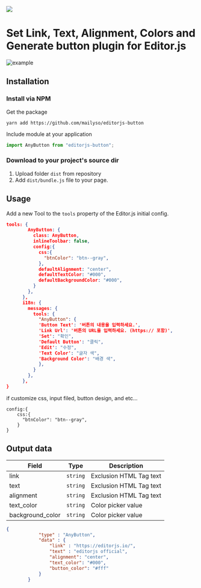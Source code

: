 ![](https://badgen.net/badge/Editor.js/v2.0/blue)

# Set Link, Text, Alignment, Colors and Generate button plugin for Editor.js

![example](https://user-images.githubusercontent.com/18032062/239719694-1c025beb-6355-4a10-bbbe-ed71edf6c08e.png)

## Installation

### Install via NPM

Get the package

```shell
yarn add https://github.com/mailyso/editorjs-button
```

Include module at your application

```javascript
import AnyButton from "editorjs-button";
```

### Download to your project's source dir

1. Upload folder `dist` from repository
2. Add `dist/bundle.js` file to your page.

## Usage

Add a new Tool to the `tools` property of the Editor.js initial config.

```json
tools: {
        AnyButton: {
          class: AnyButton,
          inlineToolbar: false,
          config:{
            css:{
              "btnColor": "btn--gray",
            },
            defaultAlignment: "center",
            defaultTextColor: "#000",
            defaultBackgroundColor: "#000",
          }
        },
      },
      i18n: {
        messages: {
          tools: {
            "AnyButton": {
            'Button Text': '버튼의 내용을 입력하세요.',
            'Link Url': '버튼의 URL을 입력하세요. (https:// 포함)',
            'Set': "확인",
            'Default Button': "클릭",
            'Edit': "수정",
            'Text Color': "글자 색",
            'Background Color': "배경 색",
            },
          }
        },
      },
}
```

if customize css, input filed, button design, and etc... 

```
config:{
    css:{
      "btnColor": "btn--gray",
    }
}
```

## Output data

| Field            | Type     | Description              |
|------------------| -------- |--------------------------|
| link             | `string` | Exclusion HTML Tag text  |
| text             | `string` | Exclusion HTML Tag text  |
| alignment        | `string` | Exclusion HTML Tag text  |
| text_color       | `string` | Color picker value |
| background_color | `string` | Color picker value  |


```json
{
            "type" : "AnyButton",
            "data" : {
                "link" : "https://editorjs.io/",
                "text" : "editorjs official",
                "alignment": "center",
                "text_color": "#000",
                "button_color": "#fff"
            }
        }
```
